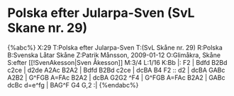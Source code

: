 # Polska efter Jularpa-Sven (SvL Skane nr. 29)

{%abc%}
X:29
T:Polska efter Jularpa-Sven
T:(SvL Skåne nr. 29)
R:Polska
B:Svenska Låtar Skåne
Z:Patrik Månsson, 2009-01-12
O:Glimåkra, Skåne
S:efter [[!SvenAkesson|Sven Åkesson]]
M:3/4
L:1/16
K:Bb
|: F2 | Bdfd B2Bd c2ce | d2de A2Ac B2A2 | Bdfd B2Bd c2ce |
dcBA B4 F2 :: d2 | dcBA GABc A2B2 | G^FGB A=FAc B2A2 |
dcBA G2G2 ^F4 | G^FGB A=FAc B2A2 | GABc dcBc d=e^fg | BAG^F G4 G,2 :|
{%endabc%}


